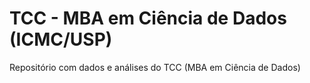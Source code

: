 # TCC - MBA em Ciência de Dados (ICMC/USP)
Repositório com dados e análises do TCC (MBA em Ciência de Dados)
